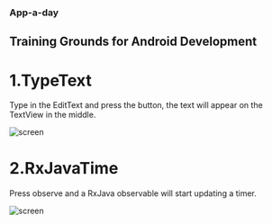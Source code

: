 ### App-a-day

## Training Grounds for Android Development

# 1.TypeText

Type in the EditText and press the button, the text will appear on the TextView in the middle. 

![screen](../master/screenshots/1.TypeText.png)

# 2.RxJavaTime

Press observe and a RxJava observable will start updating a timer. 

![screen](../master/screenshots/2.RxJavaTime.png)
